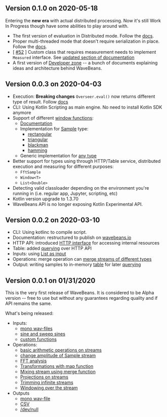Version 0.1.0 on 2020-05-18
------

Entering the **new era** with actual distributed processing. Now it's still Work In Progress though have some abilities to play around with.

* The first version of evaluation in Distributed mode. Follow the [docs](/docs/user/exe/readme.md#distributed-mode).
* Proper multi-threaded mode that doesn't require serialization in place. Follow the [docs](/docs/user/exe/readme.md#multi-threaded-mode).
* [ [#52](https://github.com/WaveBeans/wavebeans/issues/52) ] Custom class that requires measurement needs to implement `Measured` interface. See [updated section of documentation](/docs/user/api/operations/projection-operation.md#working-with-different-types)
* A first version of [Developer zone](/docs/dev/) -- a bunch of documents explaining ideas and architecture behind WaveBeans.

Version 0.0.3 on 2020-04-03
------

* Execution: **Breaking changes** `Overseer.eval()` now returns different type of result. Follow [docs](/docs/user/exe/readme.md)
* CLI: Using Kotlin Scripting as main engine. No need to install Kotlin SDK anymore
* Support of different [window functions](https://en.wikipedia.org/wiki/Window_function):
  * [Documentation](/docs/user/api/operations/map-window-function.md)
  * Implementation for [Sample](/docs/user/api/operations/map-window-function.md#stream-of-sample-type) type:
    * [rectangular](https://en.wikipedia.org/wiki/Window_function#Rectangular_window)
    * [triangular](https://en.wikipedia.org/wiki/Window_function#Triangular_window)
    * [blackman](https://en.wikipedia.org/wiki/Window_function#Blackman_window)
    * [hamming](https://en.wikipedia.org/wiki/Window_function#Hann_and_Hamming_windows)
  * Generic implementation for [any type](/docs/user/api/operations/map-window-function.md#stream-of-any-type)
* Better support for types using through HTTP/Table service, distributed execution and measuring for different purposes:
    * `FftSample`
    * `Window<T>`
    * `List<Double>`
* Detecting valid classloader depending on the environment you're running in (i.e. regular app, Jupyter, scripting, etc)
* Kotlin version upgrade to 1.3.70
* WaveBeans API is no longer exposing Kotlin Experimental API.

Version 0.0.2 on 2020-03-10
------

* CLI: Using kotlinc to compile script.
* Documentation: restructured to publish on [wavebeans.io](https://wavebeans.io)
* HTTP API: introduced [HTTP interface](/docs/user/http/readme.md) for accessing internal resources
* Table: added [querying](/docs/user/api/outputs/table-output.md#querying) over HTTP API
* Inputs: using [List as input](/docs/user/api/inputs/list-as-input.md)
* Operations: merge operation can [merge streams of different types](/docs/user/api/operations/merge-operation.md#using-with-two-different-input-types)
* Output: writing samples to in-memory [table](/docs/user/api/outputs/table-output.md) for later [querying](/docs/user/api/outputs/table-output.md#querying)

Version 0.0.1 on 01/31/2020
------

This is the very first release of WaveBeans. It is considered to be Alpha version -- free to use but without any guarantees regarding quality and if API remains the same.

What's being released:

* Inputs: 
    * [mono wav-files](/docs/user/api/inputs/wav-file.md)
    * [sine and sweep sines](/docs/user/api/inputs/sines.md)
    * [custom functions](/docs/user/api/inputs/function-as-input.md)
* Operations:
    * [basic arithmetic operations on streams](/docs/user/api/operations/arithmetic-operations.md)
    * [change amplitude of Sample stream](/docs/user/api/operations/change-amplitude-operation.md)
    * [FFT analysis](/docs/user/api/operations/fft-operation.md)
    * [Transformations with map function](/docs/user/api/operations/map-operation.md)
    * [Mixing stream using merge function](/docs/user/api/operations/merge-operation.md)
    * [Projections on streams](/docs/user/api/operations/projection-operation.md)
    * [Trimming infinite streams](/docs/user/api/operations/trim-operation.md)
    * [Windowing over the stream](/docs/user/api/operations/window-operation.md)
* Outputs
    * [mono wav-file](/docs/user/api/outputs/wav-output.md)
    * [CSV](/docs/user/api/outputs/csv-outputs.md)
    * [/dev/null](/docs/user/api/outputs/dev-null-output.md)